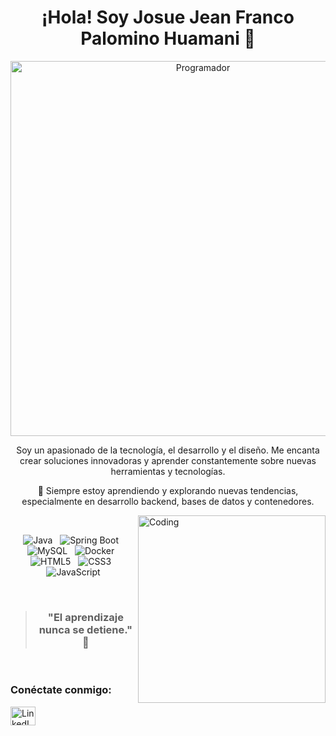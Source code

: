 <h1 align="center">¡Hola! Soy Josue Jean Franco Palomino Huamani 👋</h1>

<p align="center">
  <img src="https://d2a5isokysfowx.cloudfront.net/wp-content/uploads/2022/03/que-se-necesita-estudiar-para-ser-programador-scaled.jpg" alt="Programador" width="600" />
</p>

<p align="center">
  Soy un apasionado de la tecnología, el desarrollo y el diseño. Me encanta crear soluciones innovadoras y aprender constantemente sobre nuevas herramientas y tecnologías.
</p>

<p align="center">
  🌱 Siempre estoy aprendiendo y explorando nuevas tendencias, especialmente en desarrollo backend, bases de datos y contenedores.
</p>

<img align="right" alt="Coding" width="300" src="https://i.pinimg.com/originals/81/17/8b/81178b47a8598f0c81c4799f2cdd4057.gif" />

<br />

<p align="center">
  <img src="https://img.shields.io/badge/Java-007396?style=for-the-badge&logo=java&logoColor=white" alt="Java" />&nbsp;&nbsp;
  <img src="https://img.shields.io/badge/Spring_Boot-6DB33F?style=for-the-badge&logo=springboot&logoColor=white" alt="Spring Boot" />&nbsp;&nbsp;
  <img src="https://img.shields.io/badge/MySQL-4479A1?style=for-the-badge&logo=mysql&logoColor=white" alt="MySQL" />&nbsp;&nbsp;
  <img src="https://img.shields.io/badge/Docker-2496ED?style=for-the-badge&logo=docker&logoColor=white" alt="Docker" />&nbsp;&nbsp;
  <img src="https://img.shields.io/badge/HTML5-E34F26?style=for-the-badge&logo=html5&logoColor=white" alt="HTML5" />&nbsp;&nbsp;
  <img src="https://img.shields.io/badge/CSS3-1572B6?style=for-the-badge&logo=css3&logoColor=white" alt="CSS3" />&nbsp;&nbsp;
  <img src="https://img.shields.io/badge/JavaScript-F7DF1E?style=for-the-badge&logo=javascript&logoColor=black" alt="JavaScript" />
</p>

<br />

> <h3 align="center">"El aprendizaje nunca se detiene." 🚀</h3>

<br />

<h3 align="left">Conéctate conmigo:</h3>
<p align="left">
  <a href="https://www.linkedin.com/in/josue-jean-franco-palomino-huamani-414072285/" target="_blank">
    <img src="https://raw.githubusercontent.com/rahuldkjain/github-profile-readme-generator/master/src/images/icons/Social/linked-in-alt.svg" alt="LinkedIn" height="30" width="40" />
  </a>
</p>
